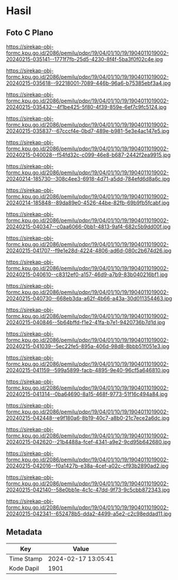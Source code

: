 # Hasil

## Foto C Plano

https://sirekap-obj-formc.kpu.go.id/2086/pemilu/pdpr/19/04/01/10/19/1904011019002-20240215-035141--1771f7fb-25d5-4230-8f4f-5ba3f0f02c4e.jpg

https://sirekap-obj-formc.kpu.go.id/2086/pemilu/pdpr/19/04/01/10/19/1904011019002-20240215-035618--92218001-7089-446b-96a6-b75385ebf3a4.jpg

https://sirekap-obj-formc.kpu.go.id/2086/pemilu/pdpr/19/04/01/10/19/1904011019002-20240215-035432--4f1be425-5f80-4f39-859e-6ef7c9fc5124.jpg

https://sirekap-obj-formc.kpu.go.id/2086/pemilu/pdpr/19/04/01/10/19/1904011019002-20240215-035837--67cccf4e-0bd7-489e-b981-5e3e4ac147e5.jpg

https://sirekap-obj-formc.kpu.go.id/2086/pemilu/pdpr/19/04/01/10/19/1904011019002-20240215-040028--f54fd32c-c099-46e8-b687-2442f2ea9915.jpg

https://sirekap-obj-formc.kpu.go.id/2086/pemilu/pdpr/19/04/01/10/19/1904011019002-20240214-185730--308c4ee3-6918-4d71-a5dd-784efd6d8a6c.jpg

https://sirekap-obj-formc.kpu.go.id/2086/pemilu/pdpr/19/04/01/10/19/1904011019002-20240214-185848--89da89e0-4526-44be-82fb-69b9fb5fcabf.jpg

https://sirekap-obj-formc.kpu.go.id/2086/pemilu/pdpr/19/04/01/10/19/1904011019002-20240215-040347--c0aa6066-0bb1-4813-9af4-682c5b9dd00f.jpg

https://sirekap-obj-formc.kpu.go.id/2086/pemilu/pdpr/19/04/01/10/19/1904011019002-20240215-041707--f9e1e28d-4224-4806-ad6d-080c2b674d26.jpg

https://sirekap-obj-formc.kpu.go.id/2086/pemilu/pdpr/19/04/01/10/19/1904011019002-20240215-040610--c8312ef0-a157-46d9-a7b9-83b040216bf1.jpg

https://sirekap-obj-formc.kpu.go.id/2086/pemilu/pdpr/19/04/01/10/19/1904011019002-20240215-040730--668eb3da-a62f-4b66-a43a-30d011354463.jpg

https://sirekap-obj-formc.kpu.go.id/2086/pemilu/pdpr/19/04/01/10/19/1904011019002-20240215-040846--5b64bffd-f1e2-41fa-b7e1-9420736b7d1d.jpg

https://sirekap-obj-formc.kpu.go.id/2086/pemilu/pdpr/19/04/01/10/19/1904011019002-20240215-041039--5ec22fe5-895a-406d-98d8-8bbb51f051e3.jpg

https://sirekap-obj-formc.kpu.go.id/2086/pemilu/pdpr/19/04/01/10/19/1904011019002-20240215-041159--599a5899-facb-4895-9e40-96cf5a646810.jpg

https://sirekap-obj-formc.kpu.go.id/2086/pemilu/pdpr/19/04/01/10/19/1904011019002-20240215-041314--0ba64690-8a15-468f-9773-51f16c494a84.jpg

https://sirekap-obj-formc.kpu.go.id/2086/pemilu/pdpr/19/04/01/10/19/1904011019002-20240215-042448--e9f180a6-8b19-40c7-a8b0-21c7ece2a6dc.jpg

https://sirekap-obj-formc.kpu.go.id/2086/pemilu/pdpr/19/04/01/10/19/1904011019002-20240215-042620--21b4488a-fcef-4341-a9e2-9cd95b642680.jpg

https://sirekap-obj-formc.kpu.go.id/2086/pemilu/pdpr/19/04/01/10/19/1904011019002-20240215-042016--f0a1427b-e38a-4cef-a02c-cf93b2890ad2.jpg

https://sirekap-obj-formc.kpu.go.id/2086/pemilu/pdpr/19/04/01/10/19/1904011019002-20240215-042140--58e0bb1e-4c1c-47dd-9f73-9c5cbb872343.jpg

https://sirekap-obj-formc.kpu.go.id/2086/pemilu/pdpr/19/04/01/10/19/1904011019002-20240215-042341--652478b5-dda2-4499-a5e2-c2c98eddad11.jpg


## Metadata

| Key        | Value               |
| ---------- | ------------------- |
| Time Stamp | 2024-02-17 13:05:41 |
| Kode Dapil | 1901                |



